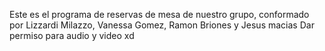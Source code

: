 Este es el programa de reservas de mesa de nuestro grupo, conformado por Lizzardi Milazzo, Vanessa Gomez, Ramon Briones y Jesus macias
Dar permiso para audio y video xd
